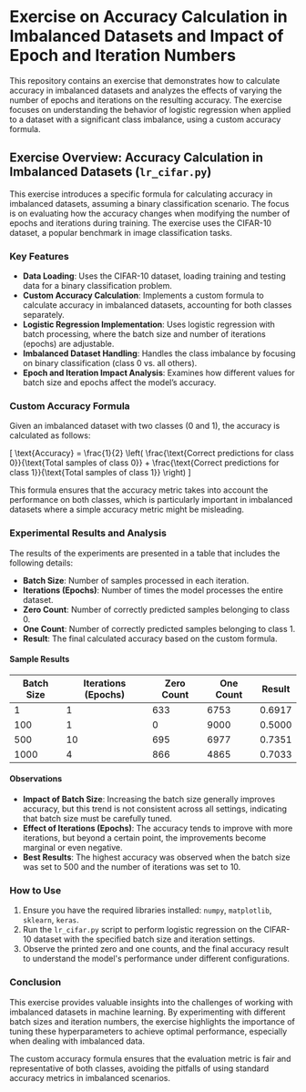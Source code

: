 # Exercise on Accuracy Calculation in Imbalanced Datasets and Impact of Epoch and Iteration Numbers

This repository contains an exercise that demonstrates how to calculate accuracy in imbalanced datasets and analyzes the effects of varying the number of epochs and iterations on the resulting accuracy. The exercise focuses on understanding the behavior of logistic regression when applied to a dataset with a significant class imbalance, using a custom accuracy formula.

## Exercise Overview: Accuracy Calculation in Imbalanced Datasets (`lr_cifar.py`)

This exercise introduces a specific formula for calculating accuracy in imbalanced datasets, assuming a binary classification scenario. The focus is on evaluating how the accuracy changes when modifying the number of epochs and iterations during training. The exercise uses the CIFAR-10 dataset, a popular benchmark in image classification tasks.

### Key Features

- **Data Loading**: Uses the CIFAR-10 dataset, loading training and testing data for a binary classification problem.
- **Custom Accuracy Calculation**: Implements a custom formula to calculate accuracy in imbalanced datasets, accounting for both classes separately.
- **Logistic Regression Implementation**: Uses logistic regression with batch processing, where the batch size and number of iterations (epochs) are adjustable.
- **Imbalanced Dataset Handling**: Handles the class imbalance by focusing on binary classification (class 0 vs. all others).
- **Epoch and Iteration Impact Analysis**: Examines how different values for batch size and epochs affect the model’s accuracy.

### Custom Accuracy Formula

Given an imbalanced dataset with two classes (0 and 1), the accuracy is calculated as follows:

\[ \text{Accuracy} = \frac{1}{2} \left( \frac{\text{Correct predictions for class 0}}{\text{Total samples of class 0}} + \frac{\text{Correct predictions for class 1}}{\text{Total samples of class 1}} \right) \]

This formula ensures that the accuracy metric takes into account the performance on both classes, which is particularly important in imbalanced datasets where a simple accuracy metric might be misleading.

### Experimental Results and Analysis

The results of the experiments are presented in a table that includes the following details:

- **Batch Size**: Number of samples processed in each iteration.
- **Iterations (Epochs)**: Number of times the model processes the entire dataset.
- **Zero Count**: Number of correctly predicted samples belonging to class 0.
- **One Count**: Number of correctly predicted samples belonging to class 1.
- **Result**: The final calculated accuracy based on the custom formula.

#### Sample Results

| Batch Size | Iterations (Epochs) | Zero Count | One Count | Result |
|------------|---------------------|------------|-----------|--------|
| 1          | 1                   | 633        | 6753      | 0.6917 |
| 100        | 1                   | 0          | 9000      | 0.5000 |
| 500        | 10                  | 695        | 6977      | 0.7351 |
| 1000       | 4                   | 866        | 4865      | 0.7033 |

#### Observations

- **Impact of Batch Size**: Increasing the batch size generally improves accuracy, but this trend is not consistent across all settings, indicating that batch size must be carefully tuned.
- **Effect of Iterations (Epochs)**: The accuracy tends to improve with more iterations, but beyond a certain point, the improvements become marginal or even negative.
- **Best Results**: The highest accuracy was observed when the batch size was set to 500 and the number of iterations was set to 10.

### How to Use

1. Ensure you have the required libraries installed: `numpy`, `matplotlib`, `sklearn`, `keras`.
2. Run the `lr_cifar.py` script to perform logistic regression on the CIFAR-10 dataset with the specified batch size and iteration settings.
3. Observe the printed zero and one counts, and the final accuracy result to understand the model's performance under different configurations.

### Conclusion

This exercise provides valuable insights into the challenges of working with imbalanced datasets in machine learning. By experimenting with different batch sizes and iteration numbers, the exercise highlights the importance of tuning these hyperparameters to achieve optimal performance, especially when dealing with imbalanced data.

The custom accuracy formula ensures that the evaluation metric is fair and representative of both classes, avoiding the pitfalls of using standard accuracy metrics in imbalanced scenarios.
